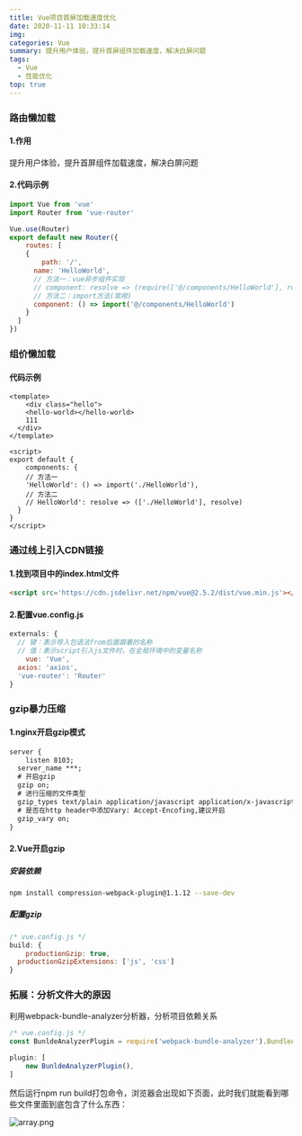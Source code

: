 ```yaml
---
title: Vue项目首屏加载速度优化
date: 2020-11-11 10:33:14
img:
categories: Vue
summary: 提升用户体验，提升首屏组件加载速度，解决白屏问题
tags: 
  - Vue
  - 性能优化
top: true
---
```




### 路由懒加载

#### 1.作用

提升用户体验，提升首屏组件加载速度，解决白屏问题

#### 2.代码示例

```js
import Vue from 'vue'
import Router from 'vue-router'

Vue.use(Router)
export default new Router({
	routes: [
    {
    	path: '/',
      name: 'HelloWorld',
      // 方法一：vue异步组件实现
      // component: resolve => (require(['@/components/HelloWorld'], resolve))
      // 方法二：import方法(常用)
      component: () => import('@/components/HelloWorld')
    }
  ]
})
```



### 组价懒加载

#### 代码示例

```vue
<template>
	<div class="hello">
    <hello-world></hello-world>
    111
  </div>
</template>

<script>
export default {
	components: {
  	// 方法一
    'HelloWorld': () => import('./HelloWorld'),
    // 方法二
    // HelloWorld': resolve => (['./HelloWorld'], resolve)
  }
}
</script>
```



### 通过线上引入CDN链接

#### 1.找到项目中的index.html文件

```html
<script src='https://cdn.jsdelivr.net/npm/vue@2.5.2/dist/vue.min.js'></script>
```

#### 2.配置vue.config.js

```js
externals: {
  // 键：表示导入包语法from后面跟着的名称
  // 值：表示script引入js文件时，在全局环境中的变量名称
	vue: 'Vue',
  axios: 'axios',
  'vue-router': 'Router'
}
```



### gzip暴力压缩

#### 1.nginx开启gzip模式

```tex
server {
	listen 8103;
  server_name ***;
  # 开启gzip
  gzip on;
  # 进行压缩的文件类型
  gzip_types text/plain application/javascript application/x-javascript text/css application/xml text/javascript application/x-httpd-php image/jpeg image/png image/gif;
  # 是否在http header中添加Vary: Accept-Encofing,建议开启
  gzip_vary on;
}
```

#### 2.Vue开启gzip

##### 安装依赖

```bash
npm install compression-webpack-plugin@1.1.12 --save-dev
```

##### 配置gzip

```js
/* vue.config.js */
build: {
	productionGzip: true,
  productionGzipExtensions: ['js', 'css']
}
```



### 拓展：分析文件大的原因

利用webpack-bundle-analyzer分析器，分析项目依赖关系

```js
/* vue.config.js */
const BunldeAnalyzerPlugin = require('webpack-bundle-analyzer').BundleAnalyzerPlugin;

plugin: [
	new BunldeAnalyzerPlugin(),
]
```

然后运行npm run build打包命令，浏览器会出现如下页面，此时我们就能看到哪些文件里面到底包含了什么东西：

![array.png](/images/posts/vue-load-speed.png)